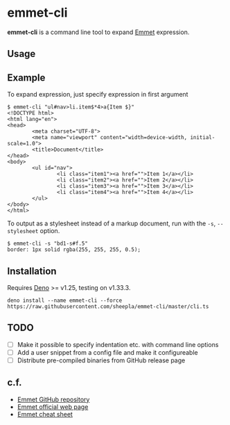 # emmet-cli

**emmet-cli** is a command line tool to expand [Emmet](https://emmet.io) expression.

## Usage

## Example

To expand expression, just specify expression in first argument

```
$ emmet-cli "ul#nav>li.item$*4>a{Item $}"
<!DOCTYPE html>
<html lang="en">
<head>
        <meta charset="UTF-8">
        <meta name="viewport" content="width=device-width, initial-scale=1.0">
        <title>Document</title>
</head>
<body>
        <ul id="nav">
                <li class="item1"><a href="">Item 1</a></li>
                <li class="item2"><a href="">Item 2</a></li>
                <li class="item3"><a href="">Item 3</a></li>
                <li class="item4"><a href="">Item 4</a></li>
        </ul>
</body>
</html>
```

To output as a stylesheet instead of a markup document, run with the `-s`, `--stylesheet` option.

```
$ emmet-cli -s "bd1-s#f.5"
border: 1px solid rgba(255, 255, 255, 0.5);
```

## Installation

Requires [Deno](https://deno.land) >= v1.25, testing on v1.33.3.

```
deno install --name emmet-cli --force https://raw.githubusercontent.com/sheepla/emmet-cli/master/cli.ts
```

## TODO

- [ ] Make it possible to specify indentation etc. with command line options
- [ ] Add a user snippet from a config file and make it configureable
- [ ] Distribute pre-compiled binaries from GitHub release page

## c.f.

- [Emmet GitHub repository](https://github.com/emmetio/emmet)
- [Emmet official web page](https://emmet.io)
- [Emmet cheat sheet](https://docs.emmet.io/cheat-sheet/)

